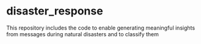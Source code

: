 # disaster_response
This repository includes the code to enable generating meaningful insights from messages during natural disasters and to classify them
